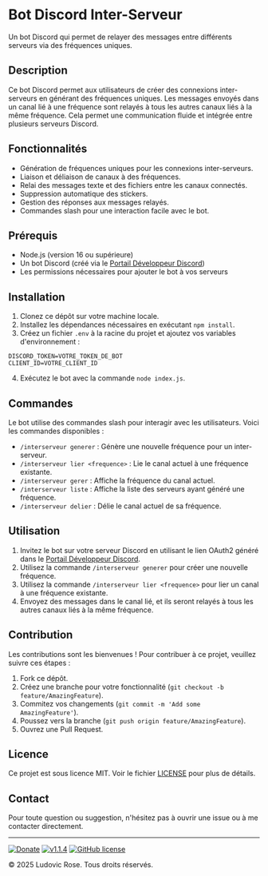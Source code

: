 # Bot Discord Inter-Serveur

Un bot Discord qui permet de relayer des messages entre différents serveurs via des fréquences uniques.

## Description

Ce bot Discord permet aux utilisateurs de créer des connexions inter-serveurs en générant des fréquences uniques. Les messages envoyés dans un canal lié à une fréquence sont relayés à tous les autres canaux liés à la même fréquence. Cela permet une communication fluide et intégrée entre plusieurs serveurs Discord.

## Fonctionnalités

- Génération de fréquences uniques pour les connexions inter-serveurs.
- Liaison et déliaison de canaux à des fréquences.
- Relai des messages texte et des fichiers entre les canaux connectés.
- Suppression automatique des stickers.
- Gestion des réponses aux messages relayés.
- Commandes slash pour une interaction facile avec le bot.

## Prérequis

- Node.js (version 16 ou supérieure)
- Un bot Discord (créé via le [Portail Développeur Discord](https://discord.com/developers/applications))
- Les permissions nécessaires pour ajouter le bot à vos serveurs

## Installation

1. Clonez ce dépôt sur votre machine locale.
2. Installez les dépendances nécessaires en exécutant `npm install`.
3. Créez un fichier `.env` à la racine du projet et ajoutez vos variables d'environnement :

```plaintext
DISCORD_TOKEN=VOTRE_TOKEN_DE_BOT
CLIENT_ID=VOTRE_CLIENT_ID
```

4. Exécutez le bot avec la commande `node index.js`.

## Commandes

Le bot utilise des commandes slash pour interagir avec les utilisateurs. Voici les commandes disponibles :

- `/interserveur generer` : Génère une nouvelle fréquence pour un inter-serveur.
- `/interserveur lier <frequence>` : Lie le canal actuel à une fréquence existante.
- `/interserveur gerer` : Affiche la fréquence du canal actuel.
- `/interserveur liste` : Affiche la liste des serveurs ayant généré une fréquence.
- `/interserveur delier` : Délie le canal actuel de sa fréquence.

## Utilisation

1. Invitez le bot sur votre serveur Discord en utilisant le lien OAuth2 généré dans le [Portail Développeur Discord](https://discord.com/developers/applications).
2. Utilisez la commande `/interserveur generer` pour créer une nouvelle fréquence.
3. Utilisez la commande `/interserveur lier <frequence>` pour lier un canal à une fréquence existante.
4. Envoyez des messages dans le canal lié, et ils seront relayés à tous les autres canaux liés à la même fréquence.

## Contribution

Les contributions sont les bienvenues ! Pour contribuer à ce projet, veuillez suivre ces étapes :

1. Fork ce dépôt.
2. Créez une branche pour votre fonctionnalité (`git checkout -b feature/AmazingFeature`).
3. Commitez vos changements (`git commit -m 'Add some AmazingFeature'`).
4. Poussez vers la branche (`git push origin feature/AmazingFeature`).
5. Ouvrez une Pull Request.

## Licence

Ce projet est sous licence MIT. Voir le fichier [LICENSE](LICENSE) pour plus de détails.

## Contact

Pour toute question ou suggestion, n'hésitez pas à ouvrir une issue ou à me contacter directement.

---

[![Donate](https://img.shields.io/badge/paypal-donate-yellow.svg?style=flat)](https://www.paypal.me/nuggan85) [![v1.1.4](http://img.shields.io/badge/zip-v1.1.4-blue.svg)](https://github.com/NuggaN85/Exointer/archive/master.zip) [![GitHub license](https://img.shields.io/github/license/NuggaN85/Exointer)](https://github.com/NuggaN85/Exointer)

© 2025 Ludovic Rose. Tous droits réservés.
